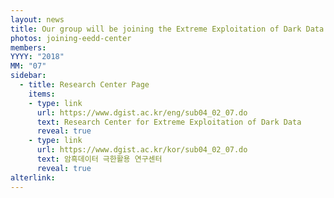 ```yaml
---
layout: news
title: Our group will be joining the Extreme Exploitation of Dark Data Research Center (Engineering Research Center (ERC) funded by NRF).
photos: joining-eedd-center
members:
YYYY: "2018"
MM: "07"
sidebar:
  - title: Research Center Page
    items:
    - type: link
      url: https://www.dgist.ac.kr/eng/sub04_02_07.do
      text: Research Center for Extreme Exploitation of Dark Data
      reveal: true
    - type: link
      url: https://www.dgist.ac.kr/kor/sub04_02_07.do
      text: 암흑데이터 극한활용 연구센터
      reveal: true
alterlink: 
---
```

